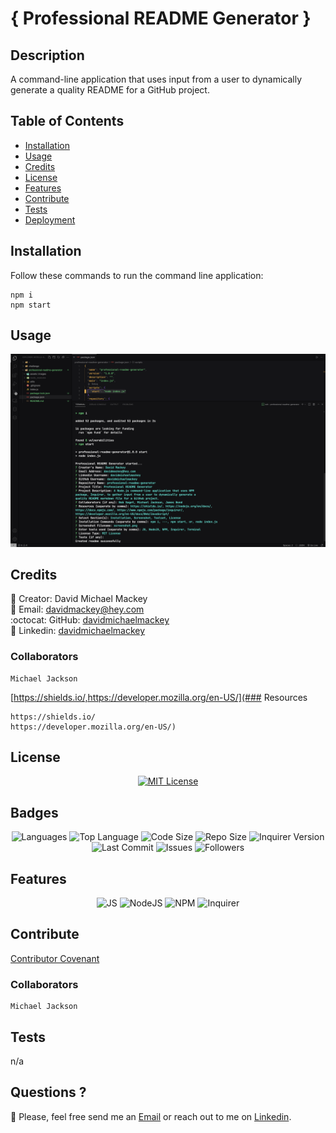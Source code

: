 
# { Professional README Generator }

## Description
A command-line application that uses input from a user to dynamically generate a quality README for a GitHub project.

## Table of Contents

- [Installation](#installation)
- [Usage](#usage)
- [Credits](#credits)
- [License](#license)
- [Features](#features)
- [Contribute](#contribute)
- [Tests](#tests)
- [Deployment](#deployment)

## Installation
Follow these commands to run the command line application:  

    npm i
    npm start

## Usage



  ![Usage](assets/images/screenshot.png)

    

## Credits

:bust_in_silhouette: Creator: David Michael Mackey<br>
:email: Email: [davidmackey@hey.com](mailto:davidmackey@hey.com)<br>
:octocat: GitHub: [davidmichaelmackey](https://github.com/davidmichaelmackey/)<br>
:briefcase: Linkedin: [davidmichaelmackey](https://linkedin.com/in/davidmichaelmackey/)<br>

### Collaborators

    Michael Jackson

[https://shields.io/,https://developer.mozilla.org/en-US/](### Resources

    https://shields.io/
    https://developer.mozilla.org/en-US/)

## License
<p align = "center">
  <a href="https://opensource.org/licenses/MIT"><img src="https://img.shields.io/badge/License-MIT-A31F34?style=for-the-badge" alt="MIT License"/></a>
</p>

## Badges

<p align="center">
  <img src="https://img.shields.io/github/languages/count/davidmichaelmackey/professional-readme-generator?style=for-the-badge" alt="Languages" />
  <img src="https://img.shields.io/github/languages/top/davidmichaelmackey/professional-readme-generator?style=for-the-badge" alt="Top Language" />
  <img src="https://img.shields.io/github/languages/code-size/davidmichaelmackey/professional-readme-generator?style=for-the-badge" alt="Code Size" />
  <img src="https://img.shields.io/github/repo-size/davidmichaelmackey/professional-readme-generator?style=for-the-badge" alt="Repo Size" />
  <img src="https://img.shields.io/github/package-json/dependency-version/davidmichaelmackey/professional-readme-generator/inquirer?style=for-the-badge" alt="Inquirer Version" />
  <img src="https://img.shields.io/github/last-commit/davidmichaelmackey/professional-readme-generator?style=for-the-badge" alt="Last Commit" />
  <img src="https://img.shields.io/github/issues/davidmichaelmackey/professional-readme-generator?style=for-the-badge" alt="Issues" />
  <img src="https://img.shields.io/github/followers/davidmichaelmackey?style=for-the-badge" alt="Followers" />
</p>

## Features

<p align="center"><img src="https://img.shields.io/badge/-JS-grey?style=for-the-badge"  alt="JS" />
      <img src="https://img.shields.io/badge/-NodeJS-grey?style=for-the-badge"  alt="NodeJS" />
      <img src="https://img.shields.io/badge/-NPM-grey?style=for-the-badge"  alt="NPM" />
      <img src="https://img.shields.io/badge/-Inquirer-grey?style=for-the-badge"  alt="Inquirer" />
      
</p>

## Contribute

[Contributor Covenant](https://www.contributor-covenant.org/)

### Collaborators

    Michael Jackson

## Tests

n/a

## Questions ?

📇 Please, feel free send me an [Email](mailto:davidmackey@hey.com) or reach out to me on [Linkedin](https://linkedin.com/in/davidmichaelmackey/).
